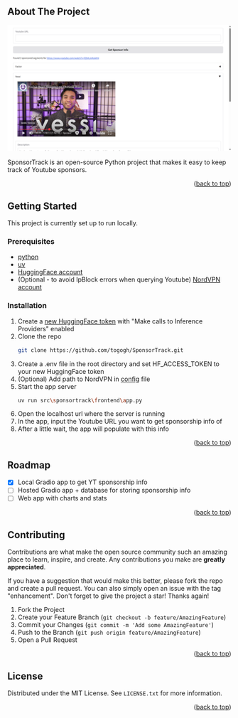 <a id="readme-top"></a>

<!-- ABOUT THE PROJECT -->
## About The Project

![SponsorTrack Screen Shot][product-screenshot]

SponsorTrack is an open-source Python project that makes it easy to keep track of Youtube sponsors.

<p align="right">(<a href="#readme-top">back to top</a>)</p>


<!-- GETTING STARTED -->
## Getting Started

This project is currently set up to run locally.

### Prerequisites

- [python](https://www.python.org/downloads/)
- [uv](https://docs.astral.sh/uv/getting-started/installation/)
- [HuggingFace account](https://huggingface.co)
- (Optional - to avoid IpBlock errors when querying Youtube) [NordVPN account](https://nordvpn.com/)

### Installation

1. Create a [new HuggingFace token](https://huggingface.co/settings/tokens/new?ownUserPermissions=inference.serverless.write&tokenType=fineGrained) with "Make calls to Inference Providers" enabled
2. Clone the repo
    ```sh
    git clone https://github.com/togogh/SponsorTrack.git
    ```
3. Create a .env file in the root directory and set HF_ACCESS_TOKEN to your new HuggingFace token 
4. (Optional) Add path to NordVPN in [config](src\sponsortrack\config.py) file
4. Start the app server
    ```sh
    uv run src\sponsortrack\frontend\app.py
    ```
5. Open the localhost url where the server is running
6. In the app, input the Youtube URL you want to get sponsorship info of
7. After a little wait, the app will populate with this info

<p align="right">(<a href="#readme-top">back to top</a>)</p>

<!-- ROADMAP -->
## Roadmap

- [x] Local Gradio app to get YT sponsorship info
- [ ] Hosted Gradio app + database for storing sponsorship info
- [ ] Web app with charts and stats

<p align="right">(<a href="#readme-top">back to top</a>)</p>


<!-- CONTRIBUTING -->
## Contributing

Contributions are what make the open source community such an amazing place to learn, inspire, and create. Any contributions you make are **greatly appreciated**.

If you have a suggestion that would make this better, please fork the repo and create a pull request. You can also simply open an issue with the tag "enhancement".
Don't forget to give the project a star! Thanks again!

1. Fork the Project
2. Create your Feature Branch (`git checkout -b feature/AmazingFeature`)
3. Commit your Changes (`git commit -m 'Add some AmazingFeature'`)
4. Push to the Branch (`git push origin feature/AmazingFeature`)
5. Open a Pull Request

<p align="right">(<a href="#readme-top">back to top</a>)</p>

<!-- LICENSE -->
## License

Distributed under the MIT License. See `LICENSE.txt` for more information.

<p align="right">(<a href="#readme-top">back to top</a>)</p>

<!-- MARKDOWN LINKS & IMAGES -->
[product-screenshot]: images/screenshot.png
